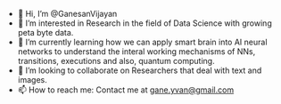 - 👋 Hi, I’m @GanesanVijayan
- 👀 I’m interested in Research in the field of Data Science with growing peta byte data. 
- 🌱 I’m currently learning how we can apply smart brain into AI neural networks to understand the interal working mechanisms of NNs, transitions, executions and also, quantum computing.
- 💞️ I’m looking to collaborate on Researchers that deal with text and images.
- 📫 How to reach me: Contact me at gane.yvan@gmail.com

<!---
GanesanVijayan/GanesanVijayan is a ✨ special ✨ repository because its `README.md` (this file) appears on your GitHub profile.
You can click the Preview link to take a look at your changes.
--->
